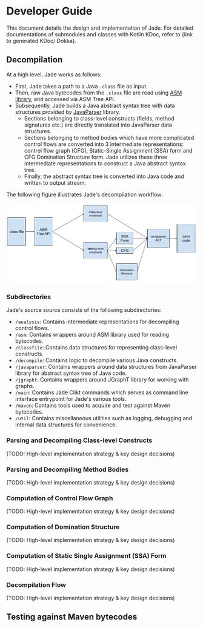 # Developer Guide

This document details the design and implementation of Jade. For detailed documentations of submodules and classes with Kotlin KDoc, refer to {link to generated KDoc/ Dokka}.

## Decompilation

At a high level, Jade works as follows:
- First, Jade takes a path to a Java `.class` file as input.
- Then, raw Java bytecodes from the `.class` file are read using [ASM library](https://asm.ow2.io/), and accessed via ASM Tree API.
- Subsequently, Jade builds a Java abstract syntax tree with data structures provided by [JavaParser](https://javaparser.org/) library.
	- Sections belonging to class-level constructs (fields, method signatures etc.) are directly translated into JavaParser data structures.
	- Sections belonging to method bodies which have more complicated control flows are converted into 3 intermediate representations: control flow graph (CFG), Static-Single Assignment (SSA) form and CFG Domination Structure form. Jade utilizes these three intermediate representations to construct a Java abstract syntax tree.
	- Finally, the abstract syntax tree is converted into Java code and written to output stream.

The following figure illustrates Jade's decompilation workflow:

![Jade Architecture](assets/jade_architecture.png)

### Subdirectories
Jade's source source consists of the following subdirectories:

- `/analysis`: Contains intermediate representations for decompiling control flows.
- `/asm`: Contains wrappers around ASM library used for reading bytecodes.
- `/classfile`: Contains data structures for representing class-level constructs.
- `/decompile`: Contains logic to decompile various Java constructs.
- `/javaparser`: Contains wrappers around data structures from JavaParser library for abstract syntax tree of Java code.
- `/jgrapht`: Contains wrappers around JGraphT library for working with graphs.
- `/main`: Contains Jade Clikt commands which serves as command line interface entrypoint for Jade's various tools.
- `/maven`: Contains tools used to acquire and test against Maven bytecodes.
- `/util`: Contains miscellaneous utilities such as logging, debugging and internal data structures for convenience.

### Parsing and Decompiling Class-level Constructs
(TODO: High-level implementation strategy & key design decisions)

### Parsing and Decompiling Method Bodies
(TODO: High-level implementation strategy & key design decisions)

### Computation of Control Flow Graph
(TODO: High-level implementation strategy & key design decisions)

### Computation of Domination Structure
(TODO: High-level implementation strategy & key design decisions)

### Computation of Static Single Assignment (SSA) Form
(TODO: High-level implementation strategy & key design decisions)

### Decompilation Flow
(TODO: High-level implementation strategy & key design decisions)

## Testing against Maven bytecodes
